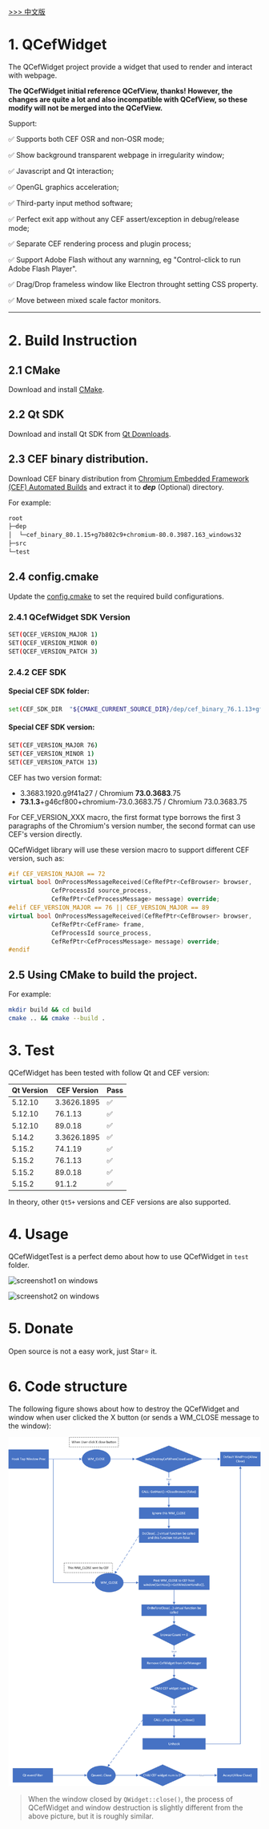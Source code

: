 [ >>> 中文版](README_ch.md)

# 1. QCefWidget

The QCefWidget project provide a widget that used to render and interact with webpage. 

**The QCefWidget initial reference QCefView, thanks! However, the changes are quite a lot and also incompatible with QCefView, so these modify will not be merged into the QCefView.**

Support:

✅ Supports both CEF OSR and non-OSR mode;

✅ Show background transparent webpage in irregularity window;

✅ Javascript and Qt interaction;

✅ OpenGL graphics acceleration;

✅ Third-party input method software;

✅ Perfect exit app without any CEF assert/exception in debug/release mode;

✅ Separate CEF rendering process and plugin process;

✅ Support Adobe Flash without any warnning, eg "Control-click to run Adobe Flash Player".

✅ Drag/Drop frameless window like Electron throught setting CSS property.

✅ Move between mixed scale factor monitors.

---


# 2. Build Instruction
## 2.1 CMake

Download and install [CMake](https://cmake.org/).

## 2.2 Qt SDK

Download and install Qt SDK from [Qt Downloads](https://download.qt.io/archive/qt/).

## 2.3 CEF binary distribution.

Download CEF binary distribution from [Chromium Embedded Framework (CEF) Automated Builds](https://cef-builds.spotifycdn.com/index.html) and extract it to ***dep***   (Optional) directory.

For example:

```txt
root
├─dep
│  └─cef_binary_80.1.15+g7b802c9+chromium-80.0.3987.163_windows32
├─src
└─test
```

## 2.4 config.cmake
Update the [config.cmake](config.cmake) to set the required build configurations.

### 2.4.1 QCefWidget SDK Version

```bash
SET(QCEF_VERSION_MAJOR 1)
SET(QCEF_VERSION_MINOR 0)
SET(QCEF_VERSION_PATCH 3)
```


### 2.4.2 CEF SDK
#### Special CEF SDK folder:

```bash
set(CEF_SDK_DIR  "${CMAKE_CURRENT_SOURCE_DIR}/dep/cef_binary_76.1.13+gf19c584+chromium-76.0.3809.132_windows32")
```

#### Special CEF SDK version:

```bash
SET(CEF_VERSION_MAJOR 76)
SET(CEF_VERSION_MINOR 1)
SET(CEF_VERSION_PATCH 13)
```

CEF has two version format:
- 3.3683.1920.g9f41a27 / Chromium **73.0.3683**.75
- **73.1.3**+g46cf800+chromium-73.0.3683.75 / Chromium 73.0.3683.75

For CEF_VERSION_XXX macro, the first format type borrows the first 3 paragraphs of the Chromium's version number, the second format can use CEF's version directly.

QCefWidget library will use these version macro to support different CEF version, such as:

``` c++
#if CEF_VERSION_MAJOR == 72
virtual bool OnProcessMessageReceived(CefRefPtr<CefBrowser> browser,
			CefProcessId source_process,
			CefRefPtr<CefProcessMessage> message) override;
#elif CEF_VERSION_MAJOR == 76 || CEF_VERSION_MAJOR == 89
virtual bool OnProcessMessageReceived(CefRefPtr<CefBrowser> browser,
			CefRefPtr<CefFrame> frame,
			CefProcessId source_process,
			CefRefPtr<CefProcessMessage> message) override;
#endif
```


## 2.5 Using CMake to build the project.
For example:

```bash
mkdir build && cd build
cmake .. && cmake --build .
```

# 3. Test
QCefWidget has been tested with follow Qt and CEF version:

|Qt Version|CEF Version|Pass|
|---|---|---|
|5.12.10|3.3626.1895|✅|
|5.12.10|76.1.13|✅|
|5.12.10|89.0.18|✅|
|5.14.2|3.3626.1895|✅|
|5.15.2|74.1.19|✅|
|5.15.2|76.1.13|✅|
|5.15.2|89.0.18|✅|
|5.15.2|91.1.2|✅|

In theory, other `Qt5+` versions and CEF versions are also supported.

# 4. Usage
QCefWidgetTest is a perfect demo about how to use QCefWidget in `test` folder.

![screenshot1 on windows](./test/Screenshot/screenshot1.png)

![screenshot2 on windows](./test/Screenshot/screenshot2.png)

# 5. Donate
Open source is not a easy work, just Star⭐ it.

# 6. Code structure
The following figure shows about how to destroy the QCefWidget and window when user clicked the X button (or sends a WM_CLOSE message to the window):

![user clieck x button](./x-button-close.png)

> When the window closed by `QWidget::close()`, the process of QCefWidget and window destruction is slightly different from the above picture, but it is roughly similar.
